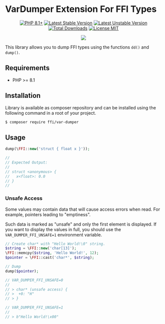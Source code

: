 # VarDumper Extension For FFI Types

<p align="center">
    <a href="https://packagist.org/packages/ffi/var-dumper"><img src="http://poser.pugx.org/ffi/var-dumper/require/php?style=for-the-badge" alt="PHP 8.1+"></a>
    <a href="https://packagist.org/packages/ffi/var-dumper"><img src="https://poser.pugx.org/ffi/var-dumper/version?style=for-the-badge" alt="Latest Stable Version"></a>
    <a href="https://packagist.org/packages/ffi/var-dumper"><img src="https://poser.pugx.org/ffi/var-dumper/v/unstable?style=for-the-badge" alt="Latest Unstable Version"></a>
    <a href="https://packagist.org/packages/ffi/var-dumper"><img src="https://poser.pugx.org/ffi/var-dumper/downloads?style=for-the-badge" alt="Total Downloads"></a>
    <a href="https://raw.githubusercontent.com/php-ffi/var-dumper/master/LICENSE.md"><img src="https://poser.pugx.org/ffi/var-dumper/license?style=for-the-badge" alt="License MIT"></a>
</p>
<p align="center">
    <a href="https://github.com/php-ffi/var-dumper/actions"><img src="https://github.com/php-ffi/var-dumper/workflows/build/badge.svg"></a>
</p>

This library allows you to dump FFI types using the functions `dd()` and `dump()`.

## Requirements

- PHP >= 8.1

## Installation

Library is available as composer repository and can be installed using the
following command in a root of your project.

```sh
$ composer require ffi/var-dumper
```

## Usage

```php
dump(\FFI::new('struct { float x }'));

//
// Expected Output:
//
// struct <anonymous> {
//   x<float>: 0.0
// }
//
```

### Unsafe Access

Some values may contain data that will cause access errors when read. For 
example, pointers leading to "emptiness".

Such data is marked as "unsafe" and only the first element is displayed. If you
want to display the values in full, you should use the `VAR_DUMPER_FFI_UNSAFE=1`
environment variable.

```php
// Create char* with "Hello World!\0" string.
$string = \FFI::new('char[13]');
\FFI::memcpy($string, 'Hello World!', 12);
$pointer = \FFI::cast('char*', $string);

// Dump
dump($pointer);

// VAR_DUMPER_FFI_UNSAFE=0
//
// > char* (unsafe access) {
// >  +0: "H"
// > }

// VAR_DUMPER_FFI_UNSAFE=1
//
// > b"Hello World!\x00"
```
